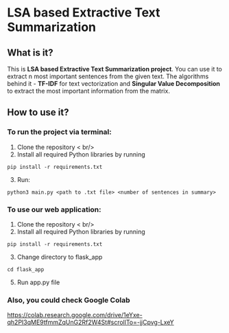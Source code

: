 # LSA based Extractive Text Summarization

## What is it?
This is **LSA based Extractive Text Summarization project**. You can use it to extract n most important sentences from the given text. The algorithms behind it - **TF-IDF** for text vectorization and **Singular Value Decomposition** to extract the most important information from the matrix.

## How to use it?
### To run the project via terminal:
1. Clone the repository < br/>
2. Install all required Python libraries by running
```
pip install -r requirements.txt
```
3. Run:
```
python3 main.py <path to .txt file> <number of sentences in summary>
```
### To use our web application:
1. Clone the repository < br/>
2. Install all required Python libraries by running
```
pip install -r requirements.txt
```
3. Change directory to flask_app
```
cd flask_app
```
5. Run app.py file
### Also, you could check Google Colab <br/>
https://colab.research.google.com/drive/1eYxe-qh2PI3qME9tfmmZqUnG2Rf2W4St#scrollTo=-jjCpvg-LxeY
